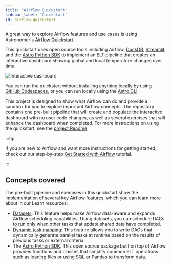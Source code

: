 ```yaml
---
title: "Airflow Quickstart"
sidebar_label: "Quickstart"
id: airflow-quickstart
---
```


A great way to explore Airflow features and use cases is using Astronomer's [Airflow Quickstart](https://github.com/astronomer/airflow-quickstart).

This quickstart uses open source tools including Airflow, [DuckDB](https://duckdb.org/), [Streamlit](https://streamlit.io/), and the [Astro Python SDK](https://astro-sdk-python.readthedocs.io/en/stable/index.html) to implement an ELT pipeline that creates an interactive dashboard showing global and local temperature changes over time.

![Interactive dashboard](/img/guides/quickstart_streamlit_result_1.png)

You can run the quickstart without installing anything locally by using [GitHub Codespaces](https://github.com/features/codespaces), or you can run locally using the [Astro CLI](https://docs.astronomer.io/astro/cli/install-cli).

This project is designed to show what Airflow can do and provide a sandbox for you to explore important Airflow concepts. The repository contains one pre-built pipeline that will create and populate the interactive dashboard with no user code changes, as well as several exercises that will enhance the dashboard when completed. For more instructions on using the quickstart, see the [project Readme](https://github.com/astronomer/airflow-quickstart/blob/main/README.md).

:::tip

If you are new to Airflow and want more instructions for getting started, check out our step-by-step [Get Started with Airflow](get-started-with-airflow.md) tutorial.

:::

## Concepts covered

The pre-built pipeline and exercises in this quickstart show the implementation of several key Airflow features, which you can learn more about in our Learn resources:

- [Datasets](https://docs.astronomer.io/learn/airflow-datasets): This feature helps make Airflow data-aware and expands Airflow scheduling capabilities. Using datasets, you can schedule DAGs to run only when other tasks that update shared data have completed.
- [Dynamic task mapping](https://docs.astronomer.io/learn/dynamic-tasks): This feature allows you to write DAGs that dynamically generate parallel tasks at runtime based on the results of previous tasks or external criteria. 
- The [Astro Python SDK](https://docs.astronomer.io/learn/astro-python-sdk): This open source package built on top of Airflow provides functions and classes that simplify common ELT operations such as loading files or using SQL or Pandas to transform data.
